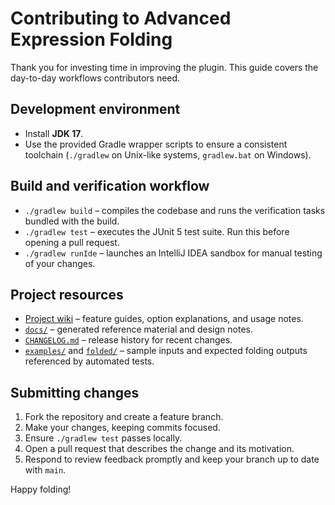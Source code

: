 # Contributing to Advanced Expression Folding

Thank you for investing time in improving the plugin. This guide covers the day-to-day workflows contributors need.

## Development environment
- Install **JDK 17**.
- Use the provided Gradle wrapper scripts to ensure a consistent toolchain (`./gradlew` on Unix-like systems, `gradlew.bat` on Windows).

## Build and verification workflow
- `./gradlew build` – compiles the codebase and runs the verification tasks bundled with the build.
- `./gradlew test` – executes the JUnit 5 test suite. Run this before opening a pull request.
- `./gradlew runIde` – launches an IntelliJ IDEA sandbox for manual testing of your changes.

## Project resources
- [Project wiki](https://github.com/AntoniRokitnicki/AdvancedExpressionFolding/wiki) – feature guides, option explanations, and usage notes.
- [`docs/`](docs/) – generated reference material and design notes.
- [`CHANGELOG.md`](CHANGELOG.md) – release history for recent changes.
- [`examples/`](examples/) and [`folded/`](folded/) – sample inputs and expected folding outputs referenced by automated tests.

## Submitting changes
1. Fork the repository and create a feature branch.
2. Make your changes, keeping commits focused.
3. Ensure `./gradlew test` passes locally.
4. Open a pull request that describes the change and its motivation.
5. Respond to review feedback promptly and keep your branch up to date with `main`.

Happy folding!
